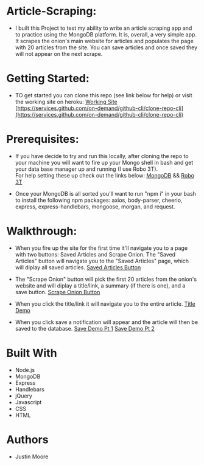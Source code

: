 # Article-Scraping:
*   I built this Project to test my ability to write an article scraping app and to practice using the 
MongoDB platform. It is, overall, a very simple app.  It scrapes the onion's main website for articles 
and populates the page with 20 articles from the site.  You can save articles and once saved they will 
not appear on the next scrape.

# Getting Started:
* TO get started you can clone this repo (see link below for help) or visit the working site on heroku:
[Working Site](https://onion-scraper-5896.herokuapp.com/)
[https://services.github.com/on-demand/github-cli/clone-repo-cli](https://services.github.com/on-demand/github-cli/clone-repo-cli)

# Prerequisites:
* If you have decide to try and run this locally, after cloning the repo to your machine you will want 
to fire up your Mongo shell in bash and get your data base manager up and running (I use Robo 3T).  
For help setting these up check out the links below:
[MongoDB](https://docs.mongodb.com/manual/mongo/) && [Robo 3T](https://robomongo.org/)

* Once your MongoDB is all sorted you'll want to run "npm i" in your bash to install the following npm 
packages: axios, body-parser, cheerio, express, express-handlebars, mongoose, morgan, and request.

# Walkthrough:
* When you fire up the site for the first time it'll navigate you to a page with two buttons: Saved Articles 
and Scrape Onion. The "Saved Articles" button will navigate you to the "Saved Articles" page, which will 
diplay all saved articles.
[Saved Articles Button](./gifs/saved-articles.gif)

* The "Scrape Onion" button will pick the first 20 articles from the onion's website and will diplay a title/link, a summary (if there is one), and a save button.
[Scrape Onion Button](./gifs/scrape-onion.gif)

* When you click the title/link it will navigate you to the entire article.
[Title Demo](./gifs/link.gif)

* When you click save a notification will appear and the article will then be saved to the database.
[Save Demo Pt 1](./gifs/save01.gif) 
[Save Demo Pt 2](./gifs/save02.gif)

# Built With
* Node.js
* MongoDB
* Express
* Handlebars
* jQuery
* Javascript
* CSS
* HTML

# Authors
* Justin Moore